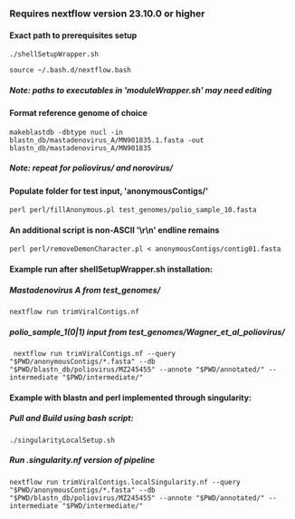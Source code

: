 ### Requires nextflow version 23.10.0 or higher

#### Exact path to prerequisites setup
`./shellSetupWrapper.sh`

`source ~/.bash.d/nextflow.bash`

##### Note: paths to executables in 'moduleWrapper.sh' may need editing

#### Format reference genome of choice
`makeblastdb -dbtype nucl -in blastn_db/mastadenovirus_A/MN901835.1.fasta -out blastn_db/mastadenovirus_A/MN901835`

##### Note: repeat for poliovirus/ and norovirus/


#### Populate folder for test input, 'anonymousContigs/'
`perl perl/fillAnonymous.pl test_genomes/polio_sample_10.fasta`

#### An additional script is non-ASCII '\r\n' endline remains
`perl perl/removeDemonCharacter.pl < anonymousContigs/contig01.fasta`


#### Example run after shellSetupWrapper.sh installation:
##### Mastadenovirus A from test_genomes/
`nextflow run trimViralContigs.nf`

##### polio_sample_1(0|1) input from test_genomes/Wagner_et_al_poliovirus/
` nextflow run trimViralContigs.nf --query "$PWD/anonymousContigs/*.fasta" --db "$PWD/blastn_db/poliovirus/MZ245455" --annote "$PWD/annotated/" --intermediate "$PWD/intermediate/"`

#### Example with blastn and perl implemented through singularity:
##### Pull and Build using bash script:
`./singularityLocalSetup.sh`

##### Run .singularity.nf version of pipeline
`nextflow run trimViralContigs.localSingularity.nf --query "$PWD/anonymousContigs/*.fasta" --db "$PWD/blastn_db/poliovirus/MZ245455" --annote "$PWD/annotated/" --intermediate "$PWD/intermediate/"`